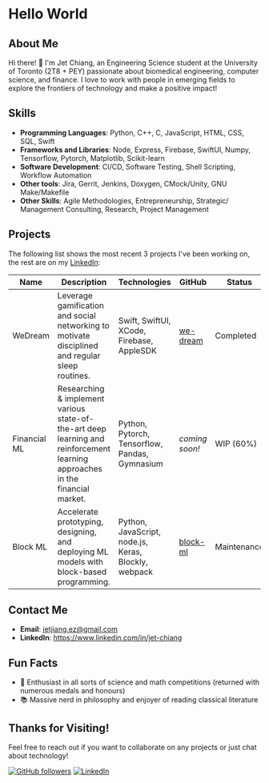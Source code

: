 # Hello World

## About Me
Hi there! 👋 I'm Jet Chiang, an Engineering Science student at the University of Toronto (2T8 + PEY) passionate about biomedical engineering, computer science, and finance. I love to work with people in emerging fields to explore the frontiers of technology and make a positive impact!

## Skills
- **Programming Languages**: Python, C++, C, JavaScript, HTML, CSS, SQL, Swift
- **Frameworks and Libraries**: Node, Express, Firebase, SwiftUI, Numpy, Tensorflow, Pytorch, Matplotlib, Scikit-learn
- **Software Development**: CI/CD, Software Testing, Shell Scripting, Workflow Automation
- **Other tools**: Jira, Gerrit, Jenkins, Doxygen, CMock/Unity, GNU Make/Makefile
- **Other Skills**: Agile Methodologies, Entrepreneurship, Strategic/ Management Consulting, Research, Project Management

## Projects
The following list shows the most recent 3 projects I've been working on, the rest are on my [LinkedIn][1]:

|Name|Description|Technologies|GitHub|Status|
|---|---|---|---|---|
|WeDream|Leverage gamification and social networking to motivate disciplined and regular sleep routines.| Swift, SwiftUI, XCode, Firebase, AppleSDK | [we-dream](https://github.com/supreme-gg-gg/we-dream)|Completed|
|Financial ML|Researching & implement various state-of-the-art deep learning and reinforcement learning approaches in the financial market.| Python, Pytorch, Tensorflow, Pandas, Gymnasium | _coming soon!_ |WIP (60%)|
|Block ML|Accelerate prototyping, designing, and deploying ML models with block-based programming.| Python, JavaScript, node.js, Keras, Blockly, webpack | [block-ml](https://github.com/supreme-gg-gg/block-ml)|Maintenance|

## Contact Me
- **Email**: jetjiang.ez@gmail.com
- **LinkedIn**: https://www.linkedin.com/in/jet-chiang

## Fun Facts
- 🔭 Enthusiast in all sorts of science and math competitions (returned with numerous medals and honours)
- 📚 Massive nerd in philosophy and enjoyer of reading classical literature

## Thanks for Visiting!
Feel free to reach out if you want to collaborate on any projects or just chat about technology!

[![GitHub followers](https://img.shields.io/github/followers/yourusername?label=Follow&style=social)](https://github.com/supreme-gg-gg)
[![LinkedIn](https://img.shields.io/badge/LinkedIn-Connect-blue)][1]

[1]:https://www.linkedin.com/in/jet-chiang/
